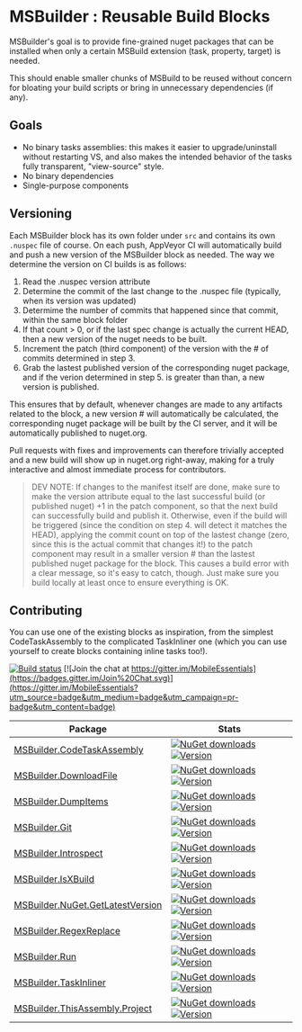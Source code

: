 MSBuilder : Reusable Build Blocks
===

MSBuilder's goal is to provide fine-grained nuget packages that can be installed when only a certain 
MSBuild extension (task, property, target) is needed. 

This should enable smaller chunks of MSBuild to be reused without concern for bloating your build 
scripts or bring in unnecessary dependencies (if any). 

## Goals

 - No binary tasks assemblies: this makes it easier to upgrade/uninstall without restarting VS, and
   also makes the intended behavior of the tasks fully transparent, "view-source" style.
 - No binary dependencies
 - Single-purpose components


## Versioning

Each MSBuilder block has its own folder under `src` and contains its own `.nuspec` file of course. 
On each push, AppVeyor CI will automatically build and push a new version of the MSBuilder block 
as needed. The way we determine the version on CI builds is as follows:

1. Read the .nuspec version attribute
2. Determine the commit of the last change to the .nuspec file (typically, when its version was 
   updated)
3. Determime the number of commits that happened since that commit, within the same block folder
4. If that count > 0, or if the last spec change is actually the current HEAD, then a new version
   of the nuget needs to be built.
5. Increment the patch (third component) of the version with the # of commits determined in step 3.
6. Grab the lastest published version of the corresponding nuget package, and if the verion 
   determined in step 5. is greater than than, a new version is published.

This ensures that by default, whenever changes are made to any artifacts related to the block, a 
new version # will automatically be calculated, the corresponding nuget package will be built by 
the CI server, and it will be automatically published to nuget.org. 

Pull requests with fixes and improvements can therefore trivially accepted and a new build will 
show up in nuget.org right-away, making for a truly interactive and almost immediate process for 
contributors. 

> DEV NOTE: If changes to the manifest itself are done, make sure to make the version attribute equal
> to the last successful build (or published nuget) +1 in the patch component, so that the next 
> build can successfully build and publish it. 
> Otherwise, even if the build will be triggered (since the condition on step 4. will detect
> it matches the HEAD), applying the commit count on top of the lastest change (zero, since this is 
> the actual commit that changes it!) to the patch component may result in a smaller version # than
> the lastest published nuget package for the block. This causes a build error with a clear message, 
> so it's easy to catch, though. Just make sure you build locally at least once to ensure everything 
> is OK.


## Contributing

You can use one of the existing blocks as inspiration, from the simplest CodeTaskAssembly to the 
complicated TaskInliner one (which you can use yourself to create blocks containing inline tasks too!).


[![Build status](https://img.shields.io/appveyor/ci/MobileEssentials/MSBuilder.svg)](https://ci.appveyor.com/project/MobileEssentials/msbuilder)
[![Join the chat at https://gitter.im/MobileEssentials](https://badges.gitter.im/Join%20Chat.svg)](https://gitter.im/MobileEssentials?utm_source=badge&utm_medium=badge&utm_campaign=pr-badge&utm_content=badge)


Package | Stats
--- | ---
[MSBuilder.CodeTaskAssembly](https://www.nuget.org/packages/MSBuilder.CodeTaskAssembly) | [![NuGet downloads](https://img.shields.io/nuget/dt/MSBuilder.CodeTaskAssembly.svg)](https://www.nuget.org/packages/MSBuilder.CodeTaskAssembly) [![Version](https://img.shields.io/nuget/v/MSBuilder.CodeTaskAssembly.svg)](https://www.nuget.org/packages/MSBuilder.CodeTaskAssembly)
[MSBuilder.DownloadFile](https://www.nuget.org/packages/MSBuilder.DownloadFile) | [![NuGet downloads](https://img.shields.io/nuget/dt/MSBuilder.DownloadFile.svg)](https://www.nuget.org/packages/MSBuilder.DownloadFile) [![Version](https://img.shields.io/nuget/v/MSBuilder.DownloadFile.svg)](https://www.nuget.org/packages/MSBuilder.DownloadFile)
[MSBuilder.DumpItems](https://www.nuget.org/packages/MSBuilder.DumpItems) | [![NuGet downloads](https://img.shields.io/nuget/dt/MSBuilder.DumpItems.svg)](https://www.nuget.org/packages/MSBuilder.DumpItems) [![Version](https://img.shields.io/nuget/v/MSBuilder.DumpItems.svg)](https://www.nuget.org/packages/MSBuilder.DumpItems)
[MSBuilder.Git](https://www.nuget.org/packages/MSBuilder.Git) | [![NuGet downloads](https://img.shields.io/nuget/dt/MSBuilder.Git.svg)](https://www.nuget.org/packages/MSBuilder.Git) [![Version](https://img.shields.io/nuget/v/MSBuilder.Git.svg)](https://www.nuget.org/packages/MSBuilder.Git)
[MSBuilder.Introspect](https://www.nuget.org/packages/MSBuilder.Introspect) | [![NuGet downloads](https://img.shields.io/nuget/dt/MSBuilder.Introspect.svg)](https://www.nuget.org/packages/MSBuilder.Introspect) [![Version](https://img.shields.io/nuget/v/MSBuilder.Introspect.svg)](https://www.nuget.org/packages/MSBuilder.Introspect)
[MSBuilder.IsXBuild](https://www.nuget.org/packages/MSBuilder.IsXBuild) | [![NuGet downloads](https://img.shields.io/nuget/dt/MSBuilder.IsXBuild.svg)](https://www.nuget.org/packages/MSBuilder.IsXBuild) [![Version](https://img.shields.io/nuget/v/MSBuilder.IsXBuild.svg)](https://www.nuget.org/packages/MSBuilder.IsXBuild)
[MSBuilder.NuGet.GetLatestVersion](https://www.nuget.org/packages/MSBuilder.NuGet.GetLatestVersion) | [![NuGet downloads](https://img.shields.io/nuget/dt/MSBuilder.NuGet.GetLatestVersion.svg)](https://www.nuget.org/packages/MSBuilder.NuGet.GetLatestVersion) [![Version](https://img.shields.io/nuget/v/MSBuilder.NuGet.GetLatestVersion.svg)](https://www.nuget.org/packages/MSBuilder.NuGet.GetLatestVersion)
[MSBuilder.RegexReplace](https://www.nuget.org/packages/MSBuilder.RegexReplace) | [![NuGet downloads](https://img.shields.io/nuget/dt/MSBuilder.RegexReplace.svg)](https://www.nuget.org/packages/MSBuilder.RegexReplace) [![Version](https://img.shields.io/nuget/v/MSBuilder.RegexReplace.svg)](https://www.nuget.org/packages/MSBuilder.RegexReplace)
[MSBuilder.Run](https://www.nuget.org/packages/MSBuilder.Run) | [![NuGet downloads](https://img.shields.io/nuget/dt/MSBuilder.Run.svg)](https://www.nuget.org/packages/MSBuilder.Run) [![Version](https://img.shields.io/nuget/v/MSBuilder.Run.svg)](https://www.nuget.org/packages/MSBuilder.Run)
[MSBuilder.TaskInliner](https://www.nuget.org/packages/MSBuilder.TaskInliner) | [![NuGet downloads](https://img.shields.io/nuget/dt/MSBuilder.TaskInliner.svg)](https://www.nuget.org/packages/MSBuilder.TaskInliner) [![Version](https://img.shields.io/nuget/v/MSBuilder.TaskInliner.svg)](https://www.nuget.org/packages/MSBuilder.TaskInliner)
[MSBuilder.ThisAssembly.Project](https://www.nuget.org/packages/MSBuilder.ThisAssembly.Project) | [![NuGet downloads](https://img.shields.io/nuget/dt/MSBuilder.ThisAssembly.Project.svg)](https://www.nuget.org/packages/MSBuilder.ThisAssembly.Project) [![Version](https://img.shields.io/nuget/v/MSBuilder.ThisAssembly.Project.svg)](https://www.nuget.org/packages/MSBuilder.ThisAssembly.Project)
